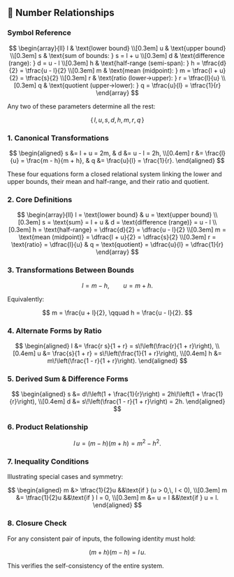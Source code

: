 ## 📏 Number Relationships

### Symbol Reference

$$
\begin{array}{ll}
l & \text{lower bound} \\[0.3em]
u & \text{upper bound} \\[0.3em]
s & \text{sum of bounds: } s = l + u \\[0.3em]
d & \text{difference (range): } d = u - l \\[0.3em]
h & \text{half-range (semi-span): } h = \tfrac{d}{2} = \tfrac{u - l}{2} \\[0.3em]
m & \text{mean (midpoint): } m = \tfrac{l + u}{2} = \tfrac{s}{2} \\[0.3em]
r & \text{ratio (lower→upper): } r = \tfrac{l}{u} \\[0.3em]
q & \text{quotient (upper→lower): } q = \tfrac{u}{l} = \tfrac{1}{r}
\end{array}
$$

Any two of these parameters determine all the rest:

$$
\{\,l,\,u,\,s,\,d,\,h,\,m,\,r,\,q\,\}
$$


### 1. Canonical Transformations

$$
\begin{aligned}
s &= l + u = 2m, &
d &= u - l = 2h, \\[0.4em]
r &= \frac{l}{u} = \frac{m - h}{m + h}, &
q &= \frac{u}{l} = \frac{1}{r}.
\end{aligned}
$$

These four equations form a closed relational system linking the lower and upper bounds,
their mean and half-range, and their ratio and quotient.


### 2. Core Definitions

$$
\begin{array}{ll}
l = \text{lower bound} & u = \text{upper bound} \\[0.3em]
s = \text{sum} = l + u & d = \text{difference (range)} = u - l \\[0.3em]
h = \text{half-range} = \dfrac{d}{2} = \dfrac{u - l}{2} \\[0.3em]
m = \text{mean (midpoint)} = \dfrac{l + u}{2} = \dfrac{s}{2} \\[0.3em]
r = \text{ratio} = \dfrac{l}{u} & q = \text{quotient} = \dfrac{u}{l} = \dfrac{1}{r}
\end{array}
$$


### 3. Transformations Between Bounds

$$
l = m - h, \qquad
u = m + h.
$$

Equivalently:

$$
m = \frac{u + l}{2}, \qquad
h = \frac{u - l}{2}.
$$


### 4. Alternate Forms by Ratio

$$
\begin{aligned}
l &= \frac{r s}{1 + r} = s\!\left(\frac{r}{1 + r}\right), \\[0.4em]
u &= \frac{s}{1 + r} = s\!\left(\frac{1}{1 + r}\right), \\[0.4em]
h &= m\!\left(\frac{1 - r}{1 + r}\right).
\end{aligned}
$$


### 5. Derived Sum & Difference Forms

$$
\begin{aligned}
s &= d\!\left(1 + \frac{1}{r}\right) = 2h\!\left(1 + \frac{1}{r}\right), \\[0.4em]
d &= s\!\left(\frac{1 - r}{1 + r}\right) = 2h.
\end{aligned}
$$


### 6. Product Relationship

$$
l\,u = (m - h)(m + h) = m^2 - h^2.
$$


### 7. Inequality Conditions

Illustrating special cases and symmetry:

$$
\begin{aligned}
m &> \tfrac{1}{2}u &&\text{if } (u > 0,\, l < 0), \\[0.3em]
m &= \tfrac{1}{2}u &&\text{if } l = 0, \\[0.3em]
m &= u = l &&\text{if } u = l.
\end{aligned}
$$


### 8. Closure Check

For any consistent pair of inputs, the following identity must hold:

$$
(m + h)(m - h) = l\,u.
$$

This verifies the self-consistency of the entire system.
